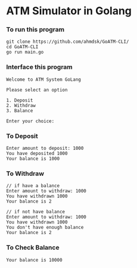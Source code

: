 # ATM Simulator in Golang

### To run this program
```
git clone https://github.com/ahmdsk/GoATM-CLI/
cd GoATM-CLI
go run main.go
```

### Interface this program
```
Welcome to ATM System GoLang

Please select an option

1. Deposit
2. Withdraw
3. Balance

Enter your choice:
```

### To Deposit
```
Enter amount to deposit: 1000
You have deposited 1000
Your balance is 1000
```

### To Withdraw
```
// if have a balance
Enter amount to withdraw: 1000
You have withdrawn 1000
Your balance is 2

// if not have balance
Enter amount to withdraw: 1000
You have withdrawn 1000
You don't have enough balance
Your balance is 2
```

### To Check Balance
```
Your balance is 10000
```

